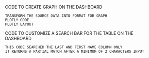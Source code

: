 CODE TO CREATE GRAPH ON THE DASHBOARD
``` 
TRANSFORM THE SOURCE DATA INTO FORMAT FOR GRAPH
PLOTLY CODE
PLOTLY LAYOUT
```

CODE TO CUSTOMIZE A SEARCH BAR FOR THE TABLE ON THE DASHBOARD
``` 
THIS CODE SEARCHED THE LAST AND FIRST NAME COLUMN ONLY
IT RETURNS A PARTIAL MATCH AFTER A MINIMUM OF 2 CHARACTERS INPUT
```
